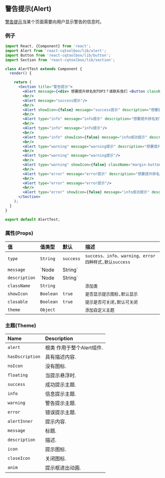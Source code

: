 ## 警告提示(Alert)

[警告提示](https://chuangqiteam.github.io/react-cqtoolbox/)当某个页面需要向用户显示警告的信息时。

### 例子
<!-- example -->
```jsx
import React, {Component} from 'react';
import Alert from 'react-cqtoolbox/lib/alert';
import Button from 'react-cqtoolbox/lib/button';
import Section from 'react-cqtoolbox/lib/section';

class AlertTest extends Component {
  render() {

    return (
      <Section title="警告提示">
        <Alert message={<div> 想要提升排名到TOP3？请联系我们 <Button className="margin-left" primary raised label="立即提升" /></div>}/>
        <br/>
        <Alert message="success提示"/>
        <br/>
        <Alert showIcon={false} message="success提示" description="想要提升排名到TOP3？请联系我们"/>
        <br/>
        <Alert type="info" message="info提示" description="想要提升排名到TOP3？请联系我们"/>
        <br/>
        <Alert type="info" message="info提示"/>
        <br/>
        <Alert type="info" showIcon={false} message="info成功提示" description="想要提升排名到TOP3？请联系我们"/>
        <br/>
        <Alert type="warning" message="warning提示" description="想要提升排名到TOP3？请联系我们"/>
        <br/>
        <Alert type="warning" message="warning提示"/>
        <br/>
        <Alert type="warning" showIcon={false} className="margin-bottom" message="info成功提示" description="想要提升排名到TOP3？请联系我们"/>
        <br/>
        <Alert type="error" message="error提示" description="想要提升排名到TOP3？请联系我们"/>
        <br/>
        <Alert type="error" message="error提示"/>
        <br/>
        <Alert type="error" showIcon={false} message="info成功提示" description="想要提升排名到TOP3？请联系我们"/>
      </Section>
    );
  }
}

export default AlertTest;

```

### 属性(Props)

| 值            | 值类型      | 默认     | 描述|
|:-----         |:-----     |:-----         |:-----|
| `type`        | `String`      | `success` | `success、info、warning、error四种样式,默认success`    |
| `message`     | `Node|String` |           | `提示标题,可在标题中插入节点`       |
| `description` | `Node|String` |           | `提示描述,可在描述中插入节点,`      |
| `className`   | `String`      |           | `添加类`                      |
| `showIcon`    | `Boolean`     | `true`    | `是否显示提示图标,默认显示`       |
| `closable`    | `Boolean`     | `true`    | `提示是否可关闭,默认可关闭`       |
| `theme`       | `Object`      |           | `添加自定义主题`                |



### 主题(Theme)

| Name       | Description|
|:-----------|:-----------|
| `alert`         | 根类 作用于整个Alert组件.|
| `hasDscription` | 具有描述内容.|
| `noIcon`        | 没有图标.|
| `floating`      | 当提示悬浮时.|
| `success`       | 成功提示主题.|
| `info`          | 信息提示主题.|
| `warning`       | 警告提示主题.|
| `error`         | 错误提示主题.|
| `alertInner`    | 提示内容.|
| `message`       | 标题.|
| `description`   | 描述.|
| `icon`          | 提示图标.|
| `closeIcon`     | 关闭图标.|
| `anim`          | 提示框进出动画.|

